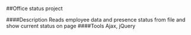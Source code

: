 
##Office status project

####Description
Reads employee data and presence status from file and show current status on page
####Tools
Ajax, jQuery
 
